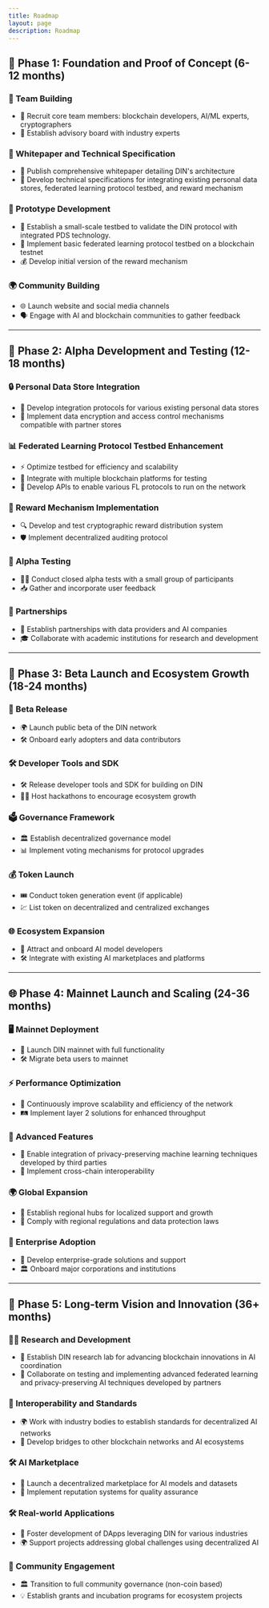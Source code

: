 ```yaml
---
title: Roadmap
layout: page
description: Roadmap
---
```


## 🚀 Phase 1: Foundation and Proof of Concept (6-12 months)

### 👥 Team Building
- 🔧 Recruit core team members: blockchain developers, AI/ML experts, cryptographers
- 🧠 Establish advisory board with industry experts

### 📄 Whitepaper and Technical Specification
- 📖 Publish comprehensive whitepaper detailing DIN's architecture
- 📝 Develop technical specifications for integrating existing personal data stores, federated learning protocol testbed, and reward mechanism

### 🧪 Prototype Development
- 🔬 Establish a small-scale testbed to validate the DIN protocol with integrated PDS technology.
- 🔗 Implement basic federated learning protocol testbed on a blockchain testnet
- 💰 Develop initial version of the reward mechanism

### 🌍 Community Building
- 🌐 Launch website and social media channels
- 🗣️ Engage with AI and blockchain communities to gather feedback

---

## 🔧 Phase 2: Alpha Development and Testing (12-18 months)

### 🔒 Personal Data Store Integration
- 🔑 Develop integration protocols for various existing personal data stores
- 🔐 Implement data encryption and access control mechanisms compatible with partner stores

### 📊 Federated Learning Protocol Testbed Enhancement
- ⚡ Optimize testbed for efficiency and scalability
- 🔗 Integrate with multiple blockchain platforms for testing
- 📡 Develop APIs to enable various FL protocols to run on the network

### 💸 Reward Mechanism Implementation
- 🔍 Develop and test cryptographic reward distribution system
- 🛡️ Implement decentralized auditing protocol

### 🔬 Alpha Testing
- 🧑‍🔬 Conduct closed alpha tests with a small group of participants
- 📥 Gather and incorporate user feedback

### 🤝 Partnerships
- 📡 Establish partnerships with data providers and AI companies
- 🎓 Collaborate with academic institutions for research and development

---

## 🌱 Phase 3: Beta Launch and Ecosystem Growth (18-24 months)

### 🚀 Beta Release
- 🌍 Launch public beta of the DIN network
- 🛠️ Onboard early adopters and data contributors

### 🛠️ Developer Tools and SDK
- 🛠️ Release developer tools and SDK for building on DIN
- 🧑‍💻 Host hackathons to encourage ecosystem growth

### 🗳️ Governance Framework
- 🏛️ Establish decentralized governance model
- 📊 Implement voting mechanisms for protocol upgrades

### 💰 Token Launch
- 🎟️ Conduct token generation event (if applicable)
- 💹 List token on decentralized and centralized exchanges

### 🌐 Ecosystem Expansion
- 🌱 Attract and onboard AI model developers
- 🛠️ Integrate with existing AI marketplaces and platforms

---

## 🌐 Phase 4: Mainnet Launch and Scaling (24-36 months)

### 🖥️ Mainnet Deployment
- 🏁 Launch DIN mainnet with full functionality
- 🛠️ Migrate beta users to mainnet

### ⚡ Performance Optimization
- 🚀 Continuously improve scalability and efficiency of the network
- 🛤️ Implement layer 2 solutions for enhanced throughput

### 🔬 Advanced Features
- 🧪 Enable integration of privacy-preserving machine learning techniques developed by third parties
- 🔗 Implement cross-chain interoperability

### 🌍 Global Expansion
- 🏢 Establish regional hubs for localized support and growth
- 📜 Comply with regional regulations and data protection laws

### 🏢 Enterprise Adoption
- 💼 Develop enterprise-grade solutions and support
- 🏛️ Onboard major corporations and institutions

---

## 🔭 Phase 5: Long-term Vision and Innovation (36+ months)

### 🧑‍🔬 Research and Development
- 🧪 Establish DIN research lab for advancing blockchain innovations in AI coordination
- 📡 Collaborate on testing and implementing advanced federated learning and privacy-preserving AI techniques developed by partners

### 🔗 Interoperability and Standards
- 🌍 Work with industry bodies to establish standards for decentralized AI networks
- 🔗 Develop bridges to other blockchain networks and AI ecosystems

### 🛠️ AI Marketplace
- 🏪 Launch a decentralized marketplace for AI models and datasets
- 🔎 Implement reputation systems for quality assurance

### 🛠️ Real-world Applications
- 📱 Foster development of DApps leveraging DIN for various industries
- 🌍 Support projects addressing global challenges using decentralized AI

### 👥 Community Engagement
- 🏛️ Transition to full community governance (non-coin based)
- 💡 Establish grants and incubation programs for ecosystem projects
